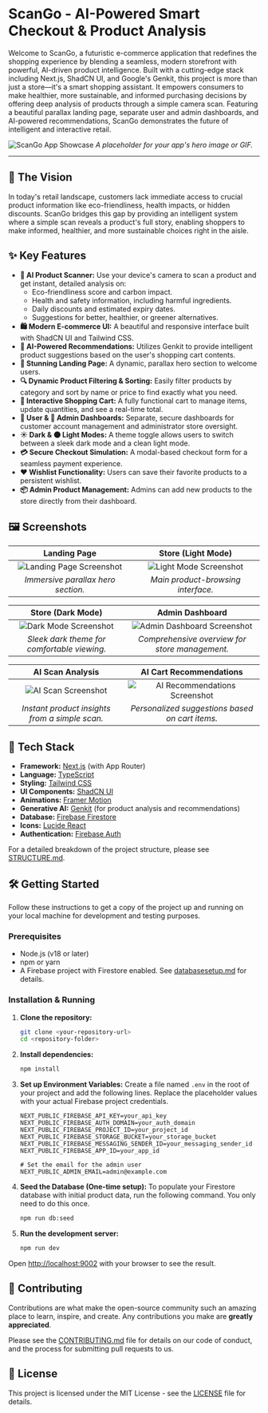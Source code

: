 # ScanGo - AI-Powered Smart Checkout & Product Analysis

Welcome to ScanGo, a futuristic e-commerce application that redefines the shopping experience by blending a seamless, modern storefront with powerful, AI-driven product intelligence. Built with a cutting-edge stack including Next.js, ShadCN UI, and Google's Genkit, this project is more than just a store—it's a smart shopping assistant. It empowers consumers to make healthier, more sustainable, and informed purchasing decisions by offering deep analysis of products through a simple camera scan. Featuring a beautiful parallax landing page, separate user and admin dashboards, and AI-powered recommendations, ScanGo demonstrates the future of intelligent and interactive retail.

![ScanGo App Showcase](https://placehold.co/1200x600.png)
*A placeholder for your app's hero image or GIF.*

---

## 🌟 The Vision

In today's retail landscape, customers lack immediate access to crucial product information like eco-friendliness, health impacts, or hidden discounts. ScanGo bridges this gap by providing an intelligent system where a simple scan reveals a product's full story, enabling shoppers to make informed, healthier, and more sustainable choices right in the aisle.

## ✨ Key Features

-   **📸 AI Product Scanner:** Use your device's camera to scan a product and get instant, detailed analysis on:
    -   Eco-friendliness score and carbon impact.
    -   Health and safety information, including harmful ingredients.
    -   Daily discounts and estimated expiry dates.
    -   Suggestions for better, healthier, or greener alternatives.
-   **🛍️ Modern E-commerce UI:** A beautiful and responsive interface built with ShadCN UI and Tailwind CSS.
-   **🧠 AI-Powered Recommendations:** Utilizes Genkit to provide intelligent product suggestions based on the user's shopping cart contents.
-   **🎨 Stunning Landing Page:** A dynamic, parallax hero section to welcome users.
-   **🔍 Dynamic Product Filtering & Sorting:** Easily filter products by category and sort by name or price to find exactly what you need.
-   **🛒 Interactive Shopping Cart:** A fully functional cart to manage items, update quantities, and see a real-time total.
-   **👤 User & 🔑 Admin Dashboards:** Separate, secure dashboards for customer account management and administrator store oversight.
-   **☀️ Dark & 🌑 Light Modes:** A theme toggle allows users to switch between a sleek dark mode and a clean light mode.
-   **💳 Secure Checkout Simulation:** A modal-based checkout form for a seamless payment experience.
-   **❤️ Wishlist Functionality:** Users can save their favorite products to a persistent wishlist.
-   **📦 Admin Product Management:** Admins can add new products to the store directly from their dashboard.

## 🖼️ Screenshots

| Landing Page | Store (Light Mode) |
| :---: | :---: |
| ![Landing Page Screenshot](https://placehold.co/600x400.png) | ![Light Mode Screenshot](https://placehold.co/600x400.png) |
| *Immersive parallax hero section.* | *Main product-browsing interface.* |

| Store (Dark Mode) | Admin Dashboard |
| :---: | :---: |
| ![Dark Mode Screenshot](https://placehold.co/600x400.png) | ![Admin Dashboard Screenshot](https://placehold.co/600x400.png) |
| *Sleek dark theme for comfortable viewing.* | *Comprehensive overview for store management.* |

| AI Scan Analysis | AI Cart Recommendations |
| :---: | :---: |
| ![AI Scan Screenshot](https://placehold.co/600x400.png) | ![AI Recommendations Screenshot](https://placehold.co/600x400.png) |
| *Instant product insights from a simple scan.* | *Personalized suggestions based on cart items.* |


## 🚀 Tech Stack

-   **Framework:** [Next.js](https://nextjs.org/) (with App Router)
-   **Language:** [TypeScript](https://www.typescriptlang.org/)
-   **Styling:** [Tailwind CSS](https://tailwindcss.com/)
-   **UI Components:** [ShadCN UI](https://ui.shadcn.com/)
-   **Animations:** [Framer Motion](https://www.framer.com/motion/)
-   **Generative AI:** [Genkit](https://firebase.google.com/docs/genkit) (for product analysis and recommendations)
-   **Database:** [Firebase Firestore](https://firebase.google.com/docs/firestore)
-   **Icons:** [Lucide React](https://lucide.dev/)
-   **Authentication:** [Firebase Auth](https://firebase.google.com/docs/auth)

For a detailed breakdown of the project structure, please see [STRUCTURE.md](STRUCTURE.md).

## 🛠️ Getting Started

Follow these instructions to get a copy of the project up and running on your local machine for development and testing purposes.

### Prerequisites

-   Node.js (v18 or later)
-   npm or yarn
-   A Firebase project with Firestore enabled. See [databasesetup.md](databasesetup.md) for details.

### Installation & Running

1.  **Clone the repository:**
    ```bash
    git clone <your-repository-url>
    cd <repository-folder>
    ```

2.  **Install dependencies:**
    ```bash
    npm install
    ```

3.  **Set up Environment Variables:**
    Create a file named `.env` in the root of your project and add the following lines. Replace the placeholder values with your actual Firebase project credentials.

    ```
    NEXT_PUBLIC_FIREBASE_API_KEY=your_api_key
    NEXT_PUBLIC_FIREBASE_AUTH_DOMAIN=your_auth_domain
    NEXT_PUBLIC_FIREBASE_PROJECT_ID=your_project_id
    NEXT_PUBLIC_FIREBASE_STORAGE_BUCKET=your_storage_bucket
    NEXT_PUBLIC_FIREBASE_MESSAGING_SENDER_ID=your_messaging_sender_id
    NEXT_PUBLIC_FIREBASE_APP_ID=your_app_id

    # Set the email for the admin user
    NEXT_PUBLIC_ADMIN_EMAIL=admin@example.com
    ```

4.  **Seed the Database (One-time setup):**
    To populate your Firestore database with initial product data, run the following command. You only need to do this once.

    ```bash
    npm run db:seed
    ```

5.  **Run the development server:**
    ```bash
    npm run dev
    ```

Open [http://localhost:9002](http://localhost:9002) with your browser to see the result.

## 🤝 Contributing

Contributions are what make the open-source community such an amazing place to learn, inspire, and create. Any contributions you make are **greatly appreciated**.

Please see the [CONTRIBUTING.md](CONTRIBUTING.md) file for details on our code of conduct, and the process for submitting pull requests to us.

## 📜 License

This project is licensed under the MIT License - see the [LICENSE](LICENSE) file for details.
